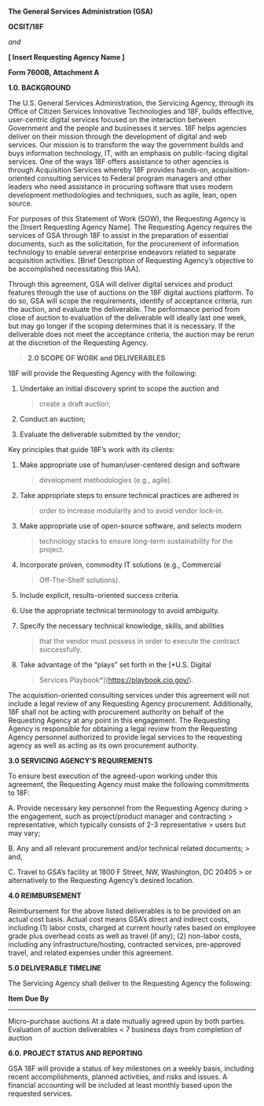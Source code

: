 **The General Services Administration (GSA)**

**OCSIT/18F**

*and*

**\[ Insert Requesting Agency Name \]**

**Form 7600B, Attachment A**

**1.0. BACKGROUND**

The U.S. General Services Administration, the Servicing Agency, through
its Office of Citizen Services Innovative Technologies and 18F, builds
effective, user-centric digital services focused on the interaction
between Government and the people and businesses it serves. 18F helps
agencies deliver on their mission through the development of digital and
web services. Our mission is to transform the way the government builds
and buys information technology, IT, with an emphasis on public-facing
digital services. One of the ways 18F offers assistance to other
agencies is through Acquisition Services whereby 18F provides hands-on,
acquisition-oriented consulting services to Federal program managers and
other leaders who need assistance in procuring software that uses modern
development methodologies and techniques, such as agile, lean, open
source.

For purposes of this Statement of Work (SOW), the Requesting Agency is
the \[Insert Requesting Agency Name\]. The Requesting Agency requires
the services of GSA through 18F to assist in the preparation of
essential documents, such as the solicitation, for the procurement of
information technology to enable several enterprise endeavors related to
separate acquisition activities. \[Brief Description of Requesting
Agency’s objective to be accomplished necessitating this IAA\].

Through this agreement, GSA will deliver digital services and product
features through the use of auctions on the 18F digital auctions
platform. To do so, GSA will scope the requirements, identify of
acceptance criteria, run the auction, and evaluate the deliverable. The
performance period from close of auction to evaluation of the
deliverable will ideally last one week, but may go longer if the scoping
determines that it is necessary. If the deliverable does not meet the
acceptance criteria, the auction may be rerun at the discretion of the
Requesting Agency.

> **2.0 SCOPE OF WORK and DELIVERABLES**

18F will provide the Requesting Agency with the following:

1.  Undertake an initial discovery sprint to scope the auction and
    > create a draft auction;

2.  Conduct an auction;

3.  Evaluate the deliverable submitted by the vendor;

Key principles that guide 18F’s work with its clients:

1.  Make appropriate use of human/user-centered design and software
    > development methodologies (e.g., agile).

2.  Take appropriate steps to ensure technical practices are adhered in
    > order to increase modularity and to avoid vendor lock-in.

3.  Make appropriate use of open-source software, and selects modern
    > technology stacks to ensure long-term sustainability for
    > the project.

4.  Incorporate proven, commodity IT solutions (e.g., Commercial
    > Off-The-Shelf solutions).

5.  Include explicit, results-oriented success criteria.

6.  Use the appropriate technical terminology to avoid ambiguity.

7.  Specify the necessary technical knowledge, skills, and abilities
    > that the vendor must possess in order to execute the
    > contract successfully.

8.  Take advantage of the “plays” set forth in the [*U.S. Digital
    > Services Playbook*](https://playbook.cio.gov/).

The acquisition-oriented consulting services under this agreement will
not include a legal review of any Requesting Agency procurement.
Additionally, 18F shall not be acting with procurement authority on
behalf of the Requesting Agency at any point in this engagement. The
Requesting Agency is responsible for obtaining a legal review from the
Requesting Agency personnel authorized to provide legal services to the
requesting agency as well as acting as its own procurement authority.

**3.0 SERVICING AGENCY’S REQUIREMENTS**

To ensure best execution of the agreed-upon working under this
agreement, the Requesting Agency must make the following commitments to
18F:

A.  Provide necessary key personnel from the Requesting Agency during
    > the engagement, such as project/product manager and contracting
    > representative, which typically consists of 2-3 representative
    > users but may vary;

B.  Any and all relevant procurement and/or technical related documents;
    > and,

C.  Travel to GSA’s facility at 1800 F Street, NW, Washington, DC 20405
    > or alternatively to the Requesting Agency’s desired location.

**4.0 REIMBURSEMENT**

Reimbursement for the above listed deliverables is to be provided on an
actual cost basis. Actual cost means GSA’s direct and indirect costs,
including (1) labor costs, charged at current hourly rates based on
employee grade plus overhead costs as well as travel (if any); (2)
non-labor costs, including any infrastructure/hosting, contracted
services, pre-approved travel, and related expenses under this
agreement.

**5.0 DELIVERABLE TIMELINE**

The Servicing Agency shall deliver to the Requesting Agency the
following:

  **Item**                             **Due By**
  ------------------------------------ -------------------------------------------------
  Micro-purchase auctions              At a date mutually agreed upon by both parties.
  Evaluation of auction deliverables   &lt; 7 business days from completion of auction

**6.0.** **PROJECT STATUS AND REPORTING**

GSA 18F will provide a status of key milestones on a weekly basis,
including recent accomplishments, planned activities, and risks and
issues. A financial accounting will be included at least monthly based
upon the requested services.
